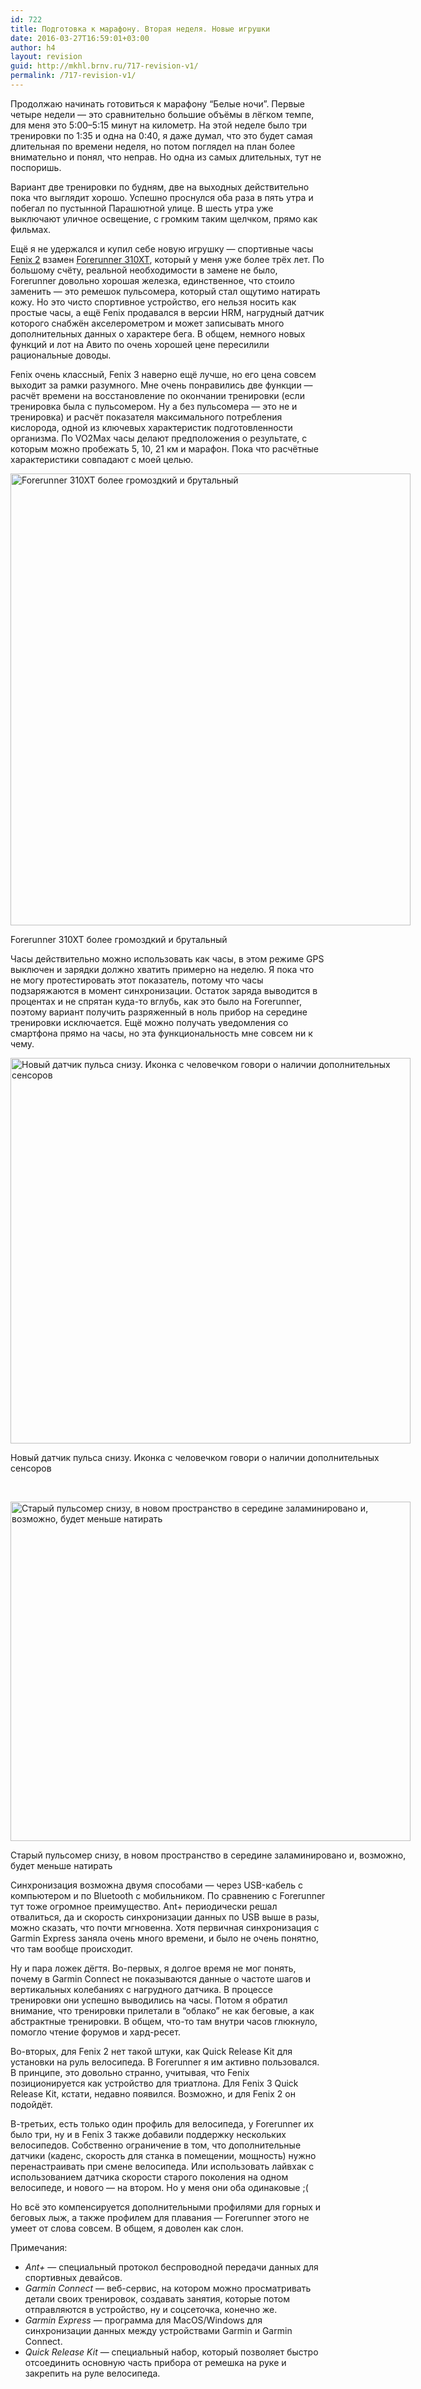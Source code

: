 ```yaml
---
id: 722
title: Подготовка к марафону. Вторая неделя. Новые игрушки
date: 2016-03-27T16:59:01+03:00
author: h4
layout: revision
guid: http://mkhl.brnv.ru/717-revision-v1/
permalink: /717-revision-v1/
---
```

Продолжаю начинать готовиться к марафону “Белые ночи”. Первые четыре недели &#8212; это сравнительно большие объёмы в лёгком темпе, для меня это 5:00–5:15 минут на километр. На этой неделе было три тренировки по 1:35 и одна на 0:40, я даже думал, что это будет самая длительная по времени неделя, но потом поглядел на план более внимательно и понял, что неправ. Но одна из самых длительных, тут не поспоришь.

Вариант две тренировки по будням, две на выходных действительно пока что выглядит хорошо. Успешно проснулся оба раза в пять утра и побегал по пустынной Парашютной улице. В шесть утра уже выключают уличное освещение, с громким таким щелчком, прямо как фильмах.

Ещё я не удержался и купил себе новую игрушку — спортивные часы [Fenix 2](https://buy.garmin.com/en-GB/GB/prod159116.html) взамен [Forerunner 310XT](https://buy.garmin.com/en-GB/GB/prod27335.html), который у меня уже более трёх лет. По большому счёту, реальной необходимости в замене не было, Forerunner довольно хорошая железка, единственное, что стоило заменить &#8212; это ремешок пульсомера, который стал ощутимо натирать кожу. Но это чисто спортивное устройство, его нельзя носить как простые часы, а ещё Fenix продавался в версии HRM, нагрудный датчик которого снабжён акселерометром и может записывать много дополнительных данных о характере бега. В общем, немного новых функций и лот на Авито по очень хорошей цене пересилили рациональные доводы.

Fenix очень классный, Fenix 3 наверно ещё лучше, но его цена совсем выходит за рамки разумного. Мне очень понравились две функции &#8212; расчёт времени на восстановление по окончании тренировки (если тренировка была с пульсомером. Ну а без пульсомера &#8212; это не и тренировка) и расчёт показателя максимального потребления кислорода, одной из ключевых характеристик подготовленности организма. По VO2Max часы делают предположения о результате, с которым можно пробежать 5, 10, 21 км и марафон. Пока что расчётные характеристики совпадают с моей целью.

<div id="attachment_720" style="width: 650px" class="wp-caption aligncenter">
  <a href="http://mkhl.brnv.ru/wp-content/uploads/2016/03/IMG_3110.jpg" rel="attachment wp-att-720"><img aria-describedby="caption-attachment-720" class="size-large wp-image-720" src="http://mkhl.brnv.ru/wp-content/uploads/2016/03/IMG_3110-906x1024.jpg" alt="Forerunner 310XT более громоздкий и брутальный" width="640" height="723" srcset="https://mkhl.brnv.ru/wp-content/uploads/2016/03/IMG_3110-906x1024.jpg 906w, https://mkhl.brnv.ru/wp-content/uploads/2016/03/IMG_3110-265x300.jpg 265w, https://mkhl.brnv.ru/wp-content/uploads/2016/03/IMG_3110-768x868.jpg 768w, https://mkhl.brnv.ru/wp-content/uploads/2016/03/IMG_3110.jpg 1200w" sizes="(max-width: 640px) 100vw, 640px" /></a>
  
  <p id="caption-attachment-720" class="wp-caption-text">
    Forerunner 310XT более громоздкий и брутальный
  </p>
</div>

Часы действительно можно использовать как часы, в этом режиме GPS выключен и зарядки должно хватить примерно на неделю. Я пока что не могу протестировать этот показатель, потому что часы подзаряжаются в момент синхронизации. Остаток заряда выводится в процентах и не спрятан куда-то вглубь, как это было на Forerunner, поэтому вариант получить разряженный в ноль прибор на середине тренировки исключается. Ещё можно получать уведомления со смартфона прямо на часы, но эта функциональность мне совсем ни к чему.

<div id="attachment_719" style="width: 650px" class="wp-caption aligncenter">
  <a href="http://mkhl.brnv.ru/wp-content/uploads/2016/03/IMG_3112.jpg" rel="attachment wp-att-719"><img aria-describedby="caption-attachment-719" class="size-large wp-image-719" src="http://mkhl.brnv.ru/wp-content/uploads/2016/03/IMG_3112-1024x987.jpg" alt="Новый датчик пульса снизу. Иконка с человечком говори о наличии дополнительных сенсоров" width="640" height="617" srcset="https://mkhl.brnv.ru/wp-content/uploads/2016/03/IMG_3112-1024x987.jpg 1024w, https://mkhl.brnv.ru/wp-content/uploads/2016/03/IMG_3112-300x289.jpg 300w, https://mkhl.brnv.ru/wp-content/uploads/2016/03/IMG_3112-768x740.jpg 768w, https://mkhl.brnv.ru/wp-content/uploads/2016/03/IMG_3112.jpg 1200w" sizes="(max-width: 640px) 100vw, 640px" /></a>
  
  <p id="caption-attachment-719" class="wp-caption-text">
    Новый датчик пульса снизу. Иконка с человечком говори о наличии дополнительных сенсоров
  </p>
</div>

&nbsp;

<div id="attachment_721" style="width: 650px" class="wp-caption aligncenter">
  <a href="http://mkhl.brnv.ru/wp-content/uploads/2016/03/IMG_3113.jpg" rel="attachment wp-att-721"><img aria-describedby="caption-attachment-721" class="size-large wp-image-721" src="http://mkhl.brnv.ru/wp-content/uploads/2016/03/IMG_3113-1024x869.jpg" alt="Старый пульсомер снизу, в новом пространство в середине заламинировано и, возможно, будет меньше натирать" width="640" height="543" srcset="https://mkhl.brnv.ru/wp-content/uploads/2016/03/IMG_3113-1024x869.jpg 1024w, https://mkhl.brnv.ru/wp-content/uploads/2016/03/IMG_3113-300x255.jpg 300w, https://mkhl.brnv.ru/wp-content/uploads/2016/03/IMG_3113-768x652.jpg 768w, https://mkhl.brnv.ru/wp-content/uploads/2016/03/IMG_3113.jpg 1200w" sizes="(max-width: 640px) 100vw, 640px" /></a>
  
  <p id="caption-attachment-721" class="wp-caption-text">
    Старый пульсомер снизу, в новом пространство в середине заламинировано и, возможно, будет меньше натирать
  </p>
</div>

Синхронизация возможна двумя способами &#8212; через USB-кабель с компьютером и по Bluetooth с мобильником. По сравнению с Forerunner тут тоже огромное преимущество. Ant+ периодически решал отвалиться, да и скорость синхронизации данных по USB выше в разы, можно сказать, что почти мгновенна. Хотя первичная синхронизация с Garmin Express заняла очень много времени, и было не очень понятно, что там вообще происходит.

Ну и пара ложек дёгтя. Во-первых, я долгое время не мог понять, почему в Garmin Connect не показываются данные о частоте шагов и вертикальных колебаниях с нагрудного датчика. В процессе тренировки они успешно выводились на часы. Потом я обратил внимание, что тренировки прилетали в “облако” не как беговые, а как абстрактные тренировки. В общем, что-то там внутри часов глюкнуло, помогло чтение форумов и хард-ресет.

Во-вторых, для Fenix 2 нет такой штуки, как Quick Release Kit для установки на руль велосипеда. В Forerunner я им активно пользовался. В принципе, это довольно странно, учитывая, что Fenix позиционируется как устройство для триатлона. Для Fenix 3 Quick Release Kit, кстати, недавно появился. Возможно, и для Fenix 2 он подойдёт.

В-третьих, есть только один профиль для велосипеда, у Forerunner их было три, ну и в Fenix 3 также добавили поддержку нескольких велосипедов. Собственно ограничение в том, что дополнительные датчики (каденс, скорость для станка в помещении, мощность) нужно перенастраивать при смене велосипеда. Или использовать лайвхак с использованием датчика скорости старого поколения на одном велосипеде, и нового &#8212; на втором. Но у меня они оба одинаковые ;(

Но всё это компенсируется дополнительными профилями для горных и беговых лыж, а также профилем для плавания &#8212; Forerunner этого не умеет от слова совсем. В общем, я доволен как слон.

Примечания:

  * _Ant+_ &#8212; специальный протокол беспроводной передачи данных для спортивных девайсов.
  * _Garmin Connect_ &#8212; веб-сервис, на котором можно просматривать детали своих тренировок, создавать занятия, которые потом отправляются в устройство, ну и соцсеточка, конечно же.
  * _Garmin Express_ &#8212; программа для MacOS/Windows для синхронизации данных между устройствами Garmin и Garmin Connect.
  * _Quick Release Kit_ &#8212; специальный набор, который позволяет быстро отсоединить основную часть прибора от ремешка на руке и закрепить на руле велосипеда.